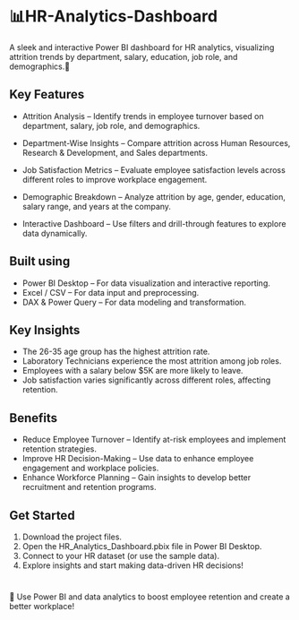 # 📊HR-Analytics-Dashboard
A sleek and interactive Power BI dashboard for HR analytics, visualizing attrition trends by department, salary, education, job role, and demographics.🚀
## Key Features

- Attrition Analysis – Identify trends in employee turnover based on department, salary, job role, and demographics.

- Department-Wise Insights – Compare attrition across Human Resources, Research & Development, and Sales departments.

- Job Satisfaction Metrics – Evaluate employee satisfaction levels across different roles to improve workplace engagement.

- Demographic Breakdown – Analyze attrition by age, gender, education, salary range, and years at the company.

- Interactive Dashboard – Use filters and drill-through features to explore data dynamically.

## Built using

- Power BI Desktop – For data visualization and interactive reporting.
- Excel / CSV – For data input and preprocessing.
- DAX & Power Query – For data modeling and transformation.

## Key Insights
- The 26-35 age group has the highest attrition rate.
- Laboratory Technicians experience the most attrition among job roles.
- Employees with a salary below $5K are more likely to leave.
- Job satisfaction varies significantly across different roles, affecting retention.

## Benefits
- Reduce Employee Turnover – Identify at-risk employees and implement retention strategies.
- Improve HR Decision-Making – Use data to enhance employee engagement and workplace policies.
- Enhance Workforce Planning – Gain insights to develop better recruitment and retention programs.


## Get Started
1. Download the project files.
2. Open the HR_Analytics_Dashboard.pbix file in Power BI Desktop.
3. Connect to your HR dataset (or use the sample data).
4. Explore insights and start making data-driven HR decisions!

#
🚀 Use Power BI and data analytics to boost employee retention and create a better workplace!





